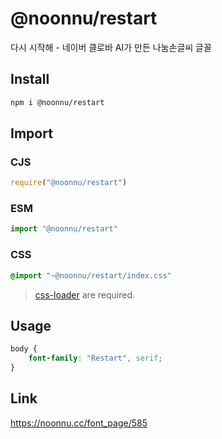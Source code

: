 # @noonnu/restart
다시 시작해 - 네이버 클로바 AI가 만든 나눔손글씨 글꼴

## Install
```sh
npm i @noonnu/restart
```
## Import
### CJS
```js
require("@noonnu/restart")
```
### ESM
```js
import "@noonnu/restart"
```
### CSS 
```css
@import "~@noonnu/restart/index.css"
```
> [css-loader](https://github.com/webpack-contrib/css-loader) are required.

## Usage
```css
body {
    font-family: "Restart", serif;
}
```

## Link
https://noonnu.cc/font_page/585
